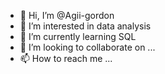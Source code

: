 - 👋 Hi, I’m @Agii-gordon
- 👀 I’m interested in data analysis
- 🌱 I’m currently learning SQL
- 💞️ I’m looking to collaborate on ...
- 📫 How to reach me ...

<!---
Agii-gordon/Agii-gordon is a ✨ special ✨ repository because its `README.md` (this file) appears on your GitHub profile.
You can click the Preview link to take a look at your changes.
--->
